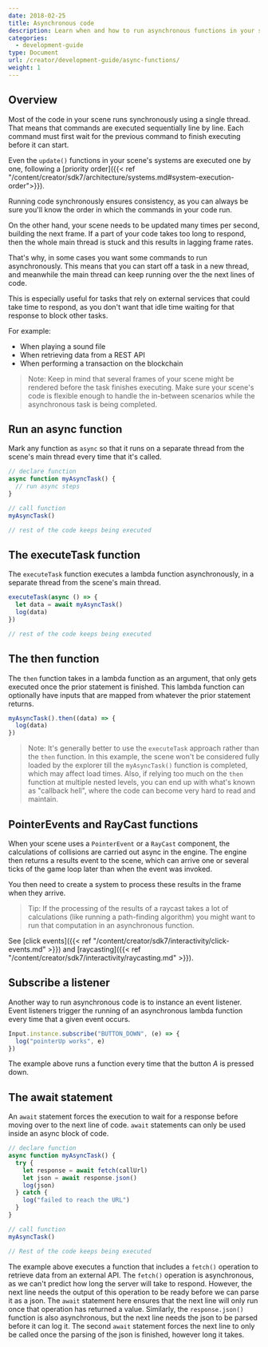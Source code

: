 ```yaml
---
date: 2018-02-25
title: Asynchronous code
description: Learn when and how to run asynchronous functions in your scene's code.
categories:
  - development-guide
type: Document
url: /creator/development-guide/async-functions/
weight: 1
---
```


<!-- TODO: executeTask doesn't currently work. Change examples? -->

## Overview

Most of the code in your scene runs synchronously using a single thread. That means that commands are executed sequentially line by line. Each command must first wait for the previous command to finish executing before it can start.

Even the `update()` functions in your scene's systems are executed one by one, following a [priority order]({{< ref "/content/creator/sdk7/architecture/systems.md#system-execution-order">}}).

Running code synchronously ensures consistency, as you can always be sure you'll know the order in which the commands in your code run.

On the other hand, your scene needs to be updated many times per second, building the next frame. If a part of your code takes too long to respond, then the whole main thread is stuck and this results in lagging frame rates.

That's why, in some cases you want some commands to run asynchronously. This means that you can start off a task in a new thread, and meanwhile the main thread can keep running over the the next lines of code.

This is especially useful for tasks that rely on external services that could take time to respond, as you don't want that idle time waiting for that response to block other tasks.

For example:

- When playing a sound file
- When retrieving data from a REST API
- When performing a transaction on the blockchain

> Note: Keep in mind that several frames of your scene might be rendered before the task finishes executing. Make sure your scene's code is flexible enough to handle the in-between scenarios while the asynchronous task is being completed.

## Run an async function

Mark any function as `async` so that it runs on a separate thread from the scene's main thread every time that it's called.

```ts
// declare function
async function myAsyncTask() {
  // run async steps
}

// call function
myAsyncTask()

// rest of the code keeps being executed
```

## The executeTask function

The `executeTask` function executes a lambda function asynchronously, in a separate thread from the scene's main thread.

```ts
executeTask(async () => {
  let data = await myAsyncTask()
  log(data)
})

// rest of the code keeps being executed
```

## The then function

The `then` function takes in a lambda function as an argument, that only gets executed once the prior statement is finished. This lambda function can optionally have inputs that are mapped from whatever the prior statement returns.

```ts
myAsyncTask().then((data) => {
  log(data)
})
```

> Note: It's generally better to use the `executeTask` approach rather than the `then` function. In this example, the scene won't be considered fully loaded by the explorer till the `myAsyncTask()` function is completed, which may affect load times. Also, if relying too much on the `then` function at multiple nested levels, you can end up with what's known as "callback hell", where the code can become very hard to read and maintain.

## PointerEvents and RayCast functions

When your scene uses a `PointerEvent` or a `RayCast` component, the calculations of collisions are carried out async in the engine. The engine then returns a results event to the scene, which can arrive one or several ticks of the game loop later than when the event was invoked.

You then need to create a system to process these results in the frame when they arrive. 

> Tip: If the processing of the results of a raycast takes a lot of calculations (like running a path-finding algorithm) you might want to run that computation in an asynchronous function.

See [click events]({{< ref "/content/creator/sdk7/interactivity/click-events.md" >}}) and [raycasting]({{< ref "/content/creator/sdk7/interactivity/raycasting.md" >}}).

## Subscribe a listener

Another way to run asynchronous code is to instance an event listener. Event listeners trigger the running of an asynchronous lambda function every time that a given event occurs.

```ts
Input.instance.subscribe("BUTTON_DOWN", (e) => {
  log("pointerUp works", e)
})
```

The example above runs a function every time that the button _A_ is pressed down.

<!-- TODO: change example? -->

## The await statement

An `await` statement forces the execution to wait for a response before moving over to the next line of code. `await` statements can only be used inside an async block of code.

```ts
// declare function
async function myAsyncTask() {
  try {
    let response = await fetch(callUrl)
    let json = await response.json()
    log(json)
  } catch {
    log("failed to reach the URL")
  }
}

// call function
myAsyncTask()

// Rest of the code keeps being executed
```

The example above executes a function that includes a `fetch()` operation to retrieve data from an external API. The `fetch()` operation is asynchronous, as we can't predict how long the server will take to respond. However, the next line needs the output of this operation to be ready before we can parse it as a json. The `await` statement here ensures that the next line will only run once that operation has returned a value. Similarly, the `response.json()` function is also asynchronous, but the next line needs the json to be parsed before it can log it. The second `await` statement forces the next line to only be called once the parsing of the json is finished, however long it takes.
